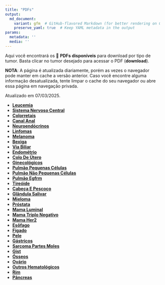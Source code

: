 ```yaml
---
title: "PDFs"
output: 
  md_document:
    variant: gfm  # GitHub-flavored Markdown (for better rendering on GitHub)
    preserve_yaml: true  # Keep YAML metadata in the output
params:
  metadata: ''
  media: ''
---
```


<script async src="https://scripts.simpleanalyticscdn.com/latest.js"></script>

Aqui você encontrará os 📝 **PDFs disponíveis** para download por tipo
de tumor. Basta clicar no tumor desejado para acessar o PDF
(**download**).

**NOTA**: A página é atualizada diariamente, porém as vezes o navegador
pode manter em cache a versão anterior. Caso você encontre alguma
informação desatualizada, tente limpar o cache do seu navegador ou abre
essa página em navegação privada.

Atualizado em 07/03/2025.

- [**Leucemia**](https://coeoralmeds-e768.restdb.io/media/67ca82d0f63b804800136a01?download=true)
- [**Sistema Nervoso
  Central**](https://coeoralmeds-e768.restdb.io/media/67ca82d2f63b804800136a04?download=true)
- [**Colorretais**](https://coeoralmeds-e768.restdb.io/media/67ca82d5f63b804800136a09?download=true)
- [**Canal
  Anal**](https://coeoralmeds-e768.restdb.io/media/67ca82d7f63b804800136a0b?download=true)
- [**Neuroendócrinos**](https://coeoralmeds-e768.restdb.io/media/67ca82d8f63b804800136a0d?download=true)
- [**Linfomas**](https://coeoralmeds-e768.restdb.io/media/67ca82dbf63b804800136a0f?download=true)
- [**Melanoma**](https://coeoralmeds-e768.restdb.io/media/67ca82dcf63b804800136a11?download=true)
- [**Bexiga**](https://coeoralmeds-e768.restdb.io/media/67ca82dff63b804800136a13?download=true)
- [**Via
  Biliar**](https://coeoralmeds-e768.restdb.io/media/67ca82e1f63b804800136a15?download=true)
- [**Endométrio**](https://coeoralmeds-e768.restdb.io/media/67ca82e2f63b804800136a17?download=true)
- [**Colo De
  Útero**](https://coeoralmeds-e768.restdb.io/media/67ca82e4f63b804800136a19?download=true)
- [**Ginecológicos**](https://coeoralmeds-e768.restdb.io/media/67ca82e6f63b804800136a1b?download=true)
- [**Pulmão Pequenas
  Células**](https://coeoralmeds-e768.restdb.io/media/67ca82e8f63b804800136a1d?download=true)
- [**Pulmão Não Pequenas
  Células**](https://coeoralmeds-e768.restdb.io/media/67ca82e9f63b804800136a1f?download=true)
- [**Pulmão
  Egfrm**](https://coeoralmeds-e768.restdb.io/media/67ca82ebf63b804800136a21?download=true)
- [**Tireóide**](https://coeoralmeds-e768.restdb.io/media/67ca82eef63b804800136a25?download=true)
- [**Cabeça E
  Pescoço**](https://coeoralmeds-e768.restdb.io/media/67ca82f0f63b804800136a2a?download=true)
- [**Glândula
  Salivar**](https://coeoralmeds-e768.restdb.io/media/67ca82f2f63b804800136a2c?download=true)
- [**Mieloma**](https://coeoralmeds-e768.restdb.io/media/67ca82f4f63b804800136a2e?download=true)
- [**Próstata**](https://coeoralmeds-e768.restdb.io/media/67ca82f5f63b804800136a30?download=true)
- [**Mama
  Luminal**](https://coeoralmeds-e768.restdb.io/media/67ca82f9f63b804800136a34?download=true)
- [**Mama Triplo
  Negativo**](https://coeoralmeds-e768.restdb.io/media/67ca82fbf63b804800136a36?download=true)
- [**Mama
  Her2**](https://coeoralmeds-e768.restdb.io/media/67ca82fdf63b804800136a38?download=true)
- [**Esôfago**](https://coeoralmeds-e768.restdb.io/media/67ca82fff63b804800136a3a?download=true)
- [**Fígado**](https://coeoralmeds-e768.restdb.io/media/67ca8300f63b804800136a3c?download=true)
- [**Pele**](https://coeoralmeds-e768.restdb.io/media/67ca8302f63b804800136a3e?download=true)
- [**Gástricos**](https://coeoralmeds-e768.restdb.io/media/67ca8304f63b804800136a40?download=true)
- [**Sarcoma Partes
  Moles**](https://coeoralmeds-e768.restdb.io/media/67ca8306f63b804800136a42?download=true)
- [**Gist**](https://coeoralmeds-e768.restdb.io/media/67ca8307f63b804800136a44?download=true)
- [**Ósseos**](https://coeoralmeds-e768.restdb.io/media/67ca8309f63b804800136a46?download=true)
- [**Ovário**](https://coeoralmeds-e768.restdb.io/media/67ca830bf63b804800136a48?download=true)
- [**Outros
  Hematológicos**](https://coeoralmeds-e768.restdb.io/media/67ca830df63b804800136a4a?download=true)
- [**Rim**](https://coeoralmeds-e768.restdb.io/media/67ca830ef63b804800136a4b?download=true)
- [**Pâncreas**](https://coeoralmeds-e768.restdb.io/media/67ca8310f63b804800136a4e?download=true)
